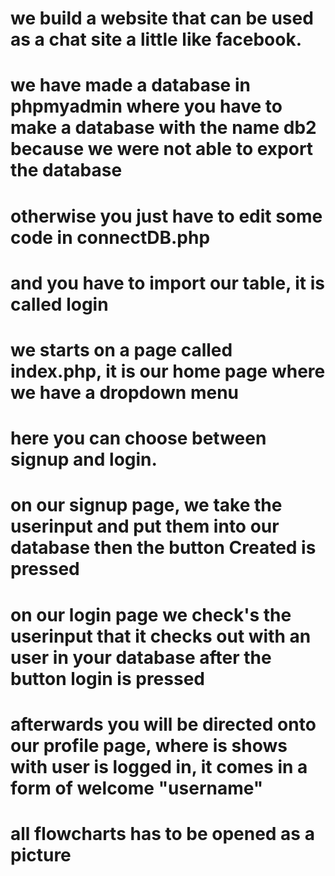 ﻿# we build a website that can be used as a chat site a little like facebook.

# we have made a database in phpmyadmin where you have to make a database with the name db2 because we were not able to export the database
# otherwise you just have to edit some code in connectDB.php
# and you have to import our table, it is called login

# we starts on a page called index.php, it is our home page where we have a dropdown menu
# here you can choose between signup and login.

# on our signup page, we take the userinput and put them into our database then the button Created is pressed

# on our login page we check's the userinput that it checks out with an user in your database after the button login is pressed
# afterwards you will be directed onto our profile page, where is shows with user is logged in, it comes in a form of welcome "username"


# all flowcharts has to be opened as a picture
